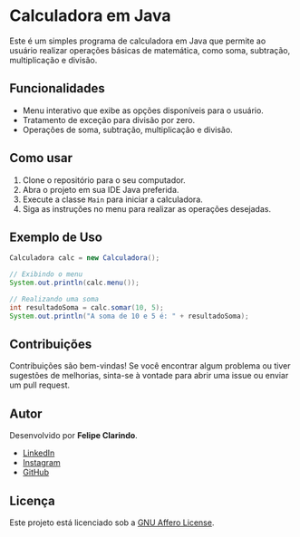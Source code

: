 # Calculadora em Java

Este é um simples programa de calculadora em Java que permite ao usuário realizar operações básicas de matemática, como soma, subtração, multiplicação e divisão.

## Funcionalidades

- Menu interativo que exibe as opções disponíveis para o usuário.
- Tratamento de exceção para divisão por zero.
- Operações de soma, subtração, multiplicação e divisão.

## Como usar

1. Clone o repositório para o seu computador.
2. Abra o projeto em sua IDE Java preferida.
3. Execute a classe `Main` para iniciar a calculadora.
4. Siga as instruções no menu para realizar as operações desejadas.

## Exemplo de Uso

```java
Calculadora calc = new Calculadora();

// Exibindo o menu
System.out.println(calc.menu());

// Realizando uma soma
int resultadoSoma = calc.somar(10, 5);
System.out.println("A soma de 10 e 5 é: " + resultadoSoma);
```

## Contribuições

Contribuições são bem-vindas! Se você encontrar algum problema ou tiver sugestões de melhorias, sinta-se à vontade para abrir uma issue ou enviar um pull request.

## Autor

Desenvolvido por **Felipe Clarindo**.  
  - [LinkedIn](https://www.linkedin.com/in/felipe-clarindo-934578289/)  
  - [Instagram](https://www.instagram.com/lipethegoat)  
  - [GitHub](https://github.com/felipeclarindo)  

## Licença

Este projeto está licenciado sob a [GNU Affero License](https://www.gnu.org/licenses/agpl-3.0.html).
